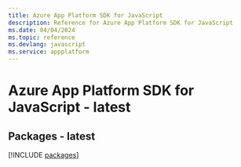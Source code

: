 ```yaml
---
title: Azure App Platform SDK for JavaScript
description: Reference for Azure App Platform SDK for JavaScript
ms.date: 04/04/2024
ms.topic: reference
ms.devlang: javascript
ms.service: appplatform
---
```

# Azure App Platform SDK for JavaScript - latest
## Packages - latest
[!INCLUDE [packages](app-platform-index.md)]